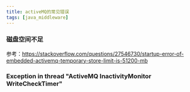 ```yaml
---
title: activeMQ的常见错误
tags: [java_middleware]
---
```


### 磁盘空间不足

参考：https://stackoverflow.com/questions/27546730/startup-error-of-embedded-activemq-temporary-store-limit-is-51200-mb

### Exception in thread "ActiveMQ InactivityMonitor WriteCheckTimer"

